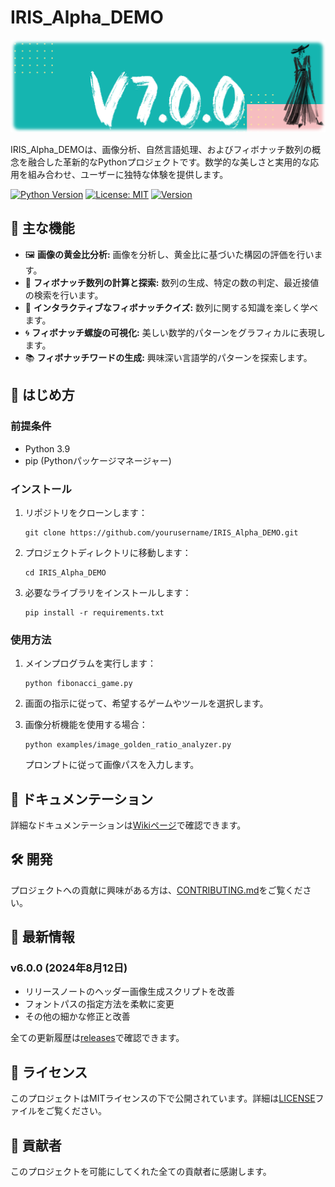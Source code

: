 # IRIS_Alpha_DEMO

![Project Logo](https://raw.githubusercontent.com/Sunwood-ai-labs/IRIS_Alpha_DEMO/main/docs/release_notes/header_image/release_header_latest.png)

IRIS_Alpha_DEMOは、画像分析、自然言語処理、およびフィボナッチ数列の概念を融合した革新的なPythonプロジェクトです。数学的な美しさと実用的な応用を組み合わせ、ユーザーに独特な体験を提供します。

[![Python Version](https://img.shields.io/badge/python-3.9-blue.svg)](https://www.python.org/downloads/release/python-390/)
[![License: MIT](https://img.shields.io/badge/License-MIT-yellow.svg)](https://opensource.org/licenses/MIT)
[![Version](https://img.shields.io/badge/version-6.0.0-green.svg)](https://github.com/yourusername/IRIS_Alpha_DEMO/releases)

## 🌟 主な機能

- 🖼️ **画像の黄金比分析:** 画像を分析し、黄金比に基づいた構図の評価を行います。
- 🔢 **フィボナッチ数列の計算と探索:** 数列の生成、特定の数の判定、最近接値の検索を行います。
- 🧠 **インタラクティブなフィボナッチクイズ:** 数列に関する知識を楽しく学べます。
- 🌀 **フィボナッチ螺旋の可視化:** 美しい数学的パターンをグラフィカルに表現します。
- 📚 **フィボナッチワードの生成:** 興味深い言語学的パターンを探索します。

## 🚀 はじめ方

### 前提条件

- Python 3.9
- pip (Pythonパッケージマネージャー)

### インストール

1. リポジトリをクローンします：
   ```
   git clone https://github.com/yourusername/IRIS_Alpha_DEMO.git
   ```

2. プロジェクトディレクトリに移動します：
   ```
   cd IRIS_Alpha_DEMO
   ```

3. 必要なライブラリをインストールします：
   ```
   pip install -r requirements.txt
   ```

### 使用方法

1. メインプログラムを実行します：
   ```
   python fibonacci_game.py
   ```

2. 画面の指示に従って、希望するゲームやツールを選択します。

3. 画像分析機能を使用する場合：
   ```
   python examples/image_golden_ratio_analyzer.py
   ```
   プロンプトに従って画像パスを入力します。

## 📘 ドキュメンテーション

詳細なドキュメンテーションは[Wikiページ](https://github.com/yourusername/IRIS_Alpha_DEMO/wiki)で確認できます。

## 🛠️ 開発

プロジェクトへの貢献に興味がある方は、[CONTRIBUTING.md](CONTRIBUTING.md)をご覧ください。

## 📅 最新情報

### v6.0.0 (2024年8月12日)
- リリースノートのヘッダー画像生成スクリプトを改善
- フォントパスの指定方法を柔軟に変更
- その他の細かな修正と改善

全ての更新履歴は[releases](https://github.com/Sunwood-ai-labs/IRIS_Alpha_DEMO/releases)で確認できます。

## 📄 ライセンス

このプロジェクトはMITライセンスの下で公開されています。詳細は[LICENSE](LICENSE)ファイルをご覧ください。

## 🤝 貢献者

このプロジェクトを可能にしてくれた全ての貢献者に感謝します。

